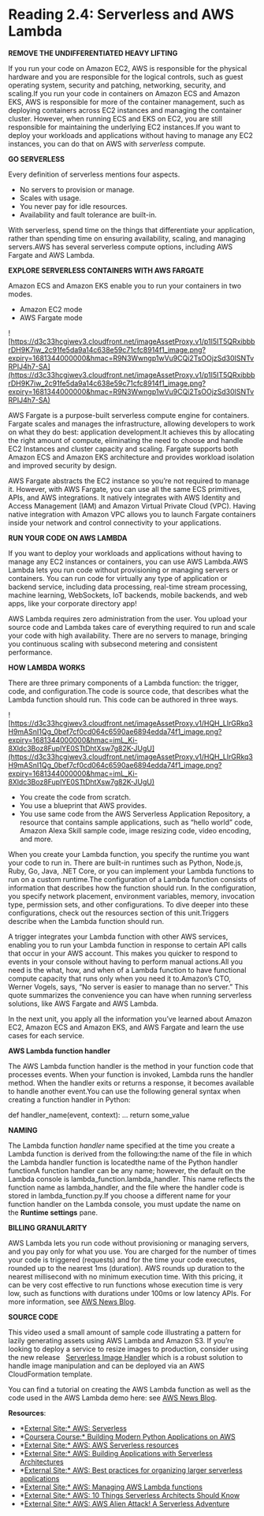 # Reading 2.4: Serverless and AWS Lambda

**REMOVE THE UNDIFFERENTIATED HEAVY LIFTING**

If you run your code on Amazon EC2, AWS is responsible for the physical hardware and you are responsible for the logical controls, such as guest operating system, security and patching, networking, security, and scaling.If you run your code in containers on Amazon ECS and Amazon EKS, AWS is responsible for more of the container management, such as deploying containers across EC2 instances and managing the container cluster. However, when running ECS and EKS on EC2, you are still responsible for maintaining the underlying EC2 instances.If you want to deploy your workloads and applications without having to manage any EC2 instances, you can do that on AWS with *serverless* compute.

**GO SERVERLESS**

Every definition of serverless mentions four aspects.

- No servers to provision or manage.
- Scales with usage.
- You never pay for idle resources.
- Availability and fault tolerance are built-in.

With serverless, spend time on the things that differentiate your application, rather than spending time on ensuring availability, scaling, and managing servers.AWS has several serverless compute options, including AWS Fargate and AWS Lambda.

**EXPLORE SERVERLESS CONTAINERS WITH AWS FARGATE**

Amazon ECS and Amazon EKS enable you to run your containers in two modes.

- Amazon EC2 mode
- AWS Fargate mode

![https://d3c33hcgiwev3.cloudfront.net/imageAssetProxy.v1/p1I5IT5QRxibbbrDH9K7iw_2c91fe5da9a14c638e59c71cfc8914f1_image.png?expiry=1681344000000&hmac=R9N3Wwngp1wVu9CQi2TsOOjzSd30ISNTvRPIJ4h7-SA](https://d3c33hcgiwev3.cloudfront.net/imageAssetProxy.v1/p1I5IT5QRxibbbrDH9K7iw_2c91fe5da9a14c638e59c71cfc8914f1_image.png?expiry=1681344000000&hmac=R9N3Wwngp1wVu9CQi2TsOOjzSd30ISNTvRPIJ4h7-SA)

AWS Fargate is a purpose-built serverless compute engine for containers. Fargate scales and manages the infrastructure, allowing developers to work on what they do best: application development.It achieves this by allocating the right amount of compute, eliminating the need to choose and handle EC2 Instances and cluster capacity and scaling. Fargate supports both Amazon ECS and Amazon EKS architecture and provides workload isolation and improved security by design.

AWS Fargate abstracts the EC2 instance so you’re not required to manage it. However, with AWS Fargate, you can use all the same ECS primitives, APIs, and AWS integrations. It natively integrates with AWS Identity and Access Management (IAM) and Amazon Virtual Private Cloud (VPC). Having native integration with Amazon VPC allows you to launch Fargate containers inside your network and control connectivity to your applications.

**RUN YOUR CODE ON AWS LAMBDA**

If you want to deploy your workloads and applications without having to manage any EC2 instances or containers, you can use AWS Lambda.AWS Lambda lets you run code without provisioning or managing servers or containers. You can run code for virtually any type of application or backend service, including data processing, real-time stream processing, machine learning, WebSockets, IoT backends, mobile backends, and web apps, like your corporate directory app!

AWS Lambda requires zero administration from the user. You upload your source code and Lambda takes care of everything required to run and scale your code with high availability. There are no servers to manage, bringing you continuous scaling with subsecond metering and consistent performance.

**HOW LAMBDA WORKS**

There are three primary components of a Lambda function: the trigger, code, and configuration.The code is source code, that describes what the Lambda function should run. This code can be authored in three ways.

![https://d3c33hcgiwev3.cloudfront.net/imageAssetProxy.v1/HQH_LlrGRkq3H9mASnI1Qg_0bef7cf0cd064c6590ae6894edda74f1_image.png?expiry=1681344000000&hmac=imL_Ki-8Xldc3Boz8FuplYE0STtDhtXsw7g82K-JUgU](https://d3c33hcgiwev3.cloudfront.net/imageAssetProxy.v1/HQH_LlrGRkq3H9mASnI1Qg_0bef7cf0cd064c6590ae6894edda74f1_image.png?expiry=1681344000000&hmac=imL_Ki-8Xldc3Boz8FuplYE0STtDhtXsw7g82K-JUgU)

- You create the code from scratch.
- You use a blueprint that AWS provides.
- You use same code from the AWS Serverless Application Repository, a resource that contains sample applications, such as “hello world” code, Amazon Alexa Skill sample code, image resizing code, video encoding, and more.

When you create your Lambda function, you specify the runtime you want your code to run in. There are built-in runtimes such as Python, Node.js, Ruby, Go, Java, .NET Core, or you can implement your Lambda functions to run on a custom runtime.The configuration of a Lambda function consists of information that describes how the function should run. In the configuration, you specify network placement, environment variables, memory, invocation type, permission sets, and other configurations. To dive deeper into these configurations, check out the resources section of this unit.Triggers describe when the Lambda function should run.

A trigger integrates your Lambda function with other AWS services, enabling you to run your Lambda function in response to certain API calls that occur in your AWS account. This makes you quicker to respond to events in your console without having to perform manual actions.All you need is the what, how, and when of a Lambda function to have functional compute capacity that runs only when you need it to.Amazon’s CTO, Werner Vogels, says, “No server is easier to manage than no server.” This quote summarizes the convenience you can have when running serverless solutions, like AWS Fargate and AWS Lambda.

In the next unit, you apply all the information you’ve learned about Amazon EC2, Amazon ECS and Amazon EKS, and AWS Fargate and learn the use cases for each service.

**AWS Lambda function handler**

The AWS Lambda function handler is the method in your function code that processes events. When your function is invoked, Lambda runs the handler method. When the handler exits or returns a response, it becomes available to handle another event.You can use the following general syntax when creating a function handler in Python:

def handler_name(event, context):  ... return some_value

**NAMING**

The Lambda function *handler* name specified at the time you create a Lambda function is derived from the following:the name of the file in which the Lambda handler function is locatedthe name of the Python handler functionA function handler can be any name; however, the default on the Lambda console is lambda_function.lambda_handler. This name reflects the function name as lambda_handler, and the file where the handler code is stored in lambda_function.py.If you choose a different name for your function handler on the Lambda console, you must update the name on the **Runtime settings** pane.

**BILLING GRANULARITY**

AWS Lambda lets you run code without provisioning or managing servers, and you pay only for what you use. You are charged for the number of times your code is triggered (requests) and for the time your code executes, rounded up to the nearest 1ms (duration). AWS rounds up duration to the nearest millisecond with no minimum execution time. With this pricing, it can be very cost effective to run functions whose execution time is very low, such as functions with durations under 100ms or low latency APIs. For more information, see [AWS News Blog](Reading%202%204%20Serverless%20and%20AWS%20Lambda%20a50930cd5d8546c6b72aa795fae94ea4.md).

**SOURCE CODE**

This video used a small amount of sample code illustrating a pattern for lazily generating assets using AWS Lambda and Amazon S3. If you’re looking to deploy a service to resize images to production, consider using the new release   [Serverless Image Handler](https://aws.amazon.com/answers/web-applications/serverless-image-handler/) which is a robust solution to handle image manipulation and can be deployed via an AWS CloudFormation template.

You can find a tutorial on creating the AWS Lambda function as well as the code used in the AWS Lambda demo here: see [AWS News Blog](https://aws.amazon.com/blogs/compute/resize-images-on-the-fly-with-amazon-s3-aws-lambda-and-amazon-api-gateway/).

**Resources**:

- *[External Site:* AWS: Serverless](https://aws.amazon.com/serverless/#:~:text=Serverless%20is%20the%20native%20architecture,services%20without%20thinking%20about%20servers.)
- *[Coursera Course:* Building Modern Python Applications on AWS](https://www.coursera.org/learn/building-modern-python-applications-on-aws)
- *[External Site:* AWS: AWS Serverless resources](https://aws.amazon.com/serverless/resources/?serverless.sort-by=item.additionalFields.createdDate&serverless.sort-order=desc)
- *[External Site:* AWS: Building Applications with Serverless Architectures](https://aws.amazon.com/lambda/serverless-architectures-learn-more/)
- *[External Site:* AWS: Best practices for organizing larger serverless applications](https://aws.amazon.com/blogs/compute/best-practices-for-organizing-larger-serverless-applications/)
- *[External Site:* AWS: Managing AWS Lambda functions](https://docs.aws.amazon.com/lambda/latest/dg/lambda-functions.html)
- *[External Site:* AWS: 10 Things Serverless Architects Should Know](https://aws.amazon.com/blogs/architecture/ten-things-serverless-architects-should-know/)
- *[External Site:* AWS: AWS Alien Attack! A Serverless Adventure](https://alienattack.workshop.aws/)